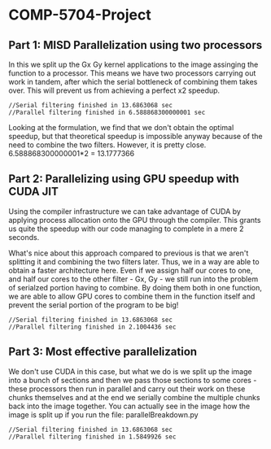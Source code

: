 # COMP-5704-Project



## Part 1: MISD Parallelization using two processors
In this we split up the Gx Gy kernel applications to the image assinging the function to a processor. This means we have two processors carrying out work in tandem, after which the serial bottleneck of combining them takes over. This will prevent us from achieving a perfect x2 speedup. 
```
//Serial filtering finished in 13.6863068 sec
//Parallel filtering finished in 6.588868300000001 sec
```

Looking at the formulation, we find that we don't obtain the optimal speedup, but that theoretical speedup is impossible anyway because of the need to combine the two filters. However, it is pretty close.
6.588868300000001*2 = 13.1777366



## Part 2: Parallelizing using GPU speedup with CUDA JIT
Using the compiler infrastructure we can take advantage of CUDA by applying process allocation onto the GPU through the compiler. This grants us quite the speedup with our code managing to complete in a mere 2 seconds.

What's nice about this approach compared to previous is that we aren't splitting it and combining the two filters later. Thus, we in a way are able to obtain a faster architecture here. Even if we assign half our cores to one, and half our cores to the other filter - Gx, Gy - we still run into the problem of serialzed portion having to combine. By doing them both in one function, we are able to allow GPU cores to combine them in the function itself and prevent the serial portion of the program to be big!


```
//Serial filtering finished in 13.6863068 sec
//Parallel filtering finished in 2.1004436 sec
```

## Part 3: Most effective parallelization
We don't use CUDA in this case, but what we do is we split up the image into a bunch of sections and then we pass those sections to some cores - these processors then run in parallel and carry out their work on these chunks themselves and at the end we serially combine the multiple chunks back into the image together. You can actually see in the image how the image is split up if you run the file: parallelBreakdown.py

```
//Serial filtering finished in 13.6863068 sec
//Parallel filtering finished in 1.5849926 sec
```
